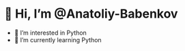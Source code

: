 # 👋 Hi, I’m @Anatoliy-Babenkov
- 👀 I’m interested in Python
- 🌱 I’m currently learning Python

<!---
Anatoliy-Babenkov/Anatoliy-Babenkov is a ✨ special ✨ repository because its `README.md` (this file) appears on your GitHub profile.
You can click the Preview link to take a look at your changes.
--->

